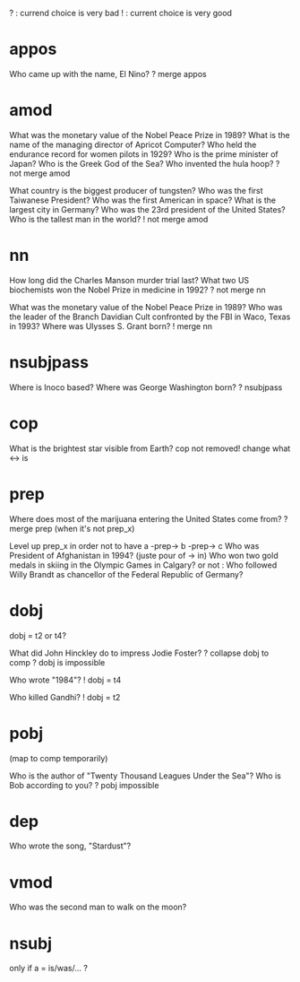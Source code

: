 
? : currend choice is very bad
! : current choice is very good

appos
=====

Who came up with the name, El Nino?
  ? merge appos

amod
====
  
What was the monetary value of the Nobel Peace Prize in 1989? 
What is the name of the managing director of Apricot Computer?
Who held the endurance record for women pilots in 1929?
Who is the prime minister of Japan?
Who is the Greek God of the Sea?
Who invented the hula hoop?
  ? not merge amod
  
What country is the biggest producer of tungsten? 
Who was the first Taiwanese President?
Who was the first American in space?
What is the largest city in Germany?
Who was the 23rd president of the United States?
Who is the tallest man in the world?
  ! not merge amod

nn
==
  
How long did the Charles Manson murder trial last?
What two US biochemists won the Nobel Prize in medicine in 1992?
  ? not merge nn
  
What was the monetary value of the Nobel Peace Prize in 1989? 
Who was the leader of the Branch Davidian Cult confronted by the FBI in Waco, Texas in 1993?
Where was Ulysses S. Grant born?
  ! merge nn

nsubjpass
=========
  
Where is Inoco based?
Where was George Washington born?
  ? nsubjpass

cop
===
  
What is the brightest star visible from Earth?
  cop not removed!
  change what <-> is

prep
====

Where does most of the marijuana entering the United States come from?
  ? merge prep (when it's not prep_x) 

Level up prep_x in order not to have a -prep-> b -prep-> c
  Who was President of Afghanistan in 1994? (juste pour of -> in)
  Who won two gold medals in skiing in the Olympic Games in Calgary?
or not : 
  Who followed Willy Brandt as chancellor of the Federal Republic of Germany?
  
dobj
====

dobj = t2 or t4?

What did John Hinckley do to impress Jodie Foster?
  ? collapse dobj to comp
  ? dobj is impossible

Who wrote "1984"?
  ! dobj = t4

Who killed Gandhi?
  ! dobj = t2

pobj
====

(map to comp temporarily)

Who is the author of "Twenty Thousand Leagues Under the Sea"?
Who is Bob according to you?
  ? pobj impossible 

dep
===

Who wrote the song, "Stardust"?

vmod
====

Who was the second man to walk on the moon?

nsubj
=====

only if a = is/was/... ?
